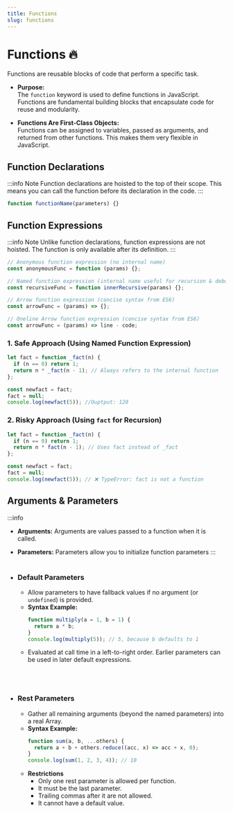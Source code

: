 ```yaml
---
title: Functions
slug: functions
---
```


# Functions 🔥

Functions are reusable blocks of code that perform a specific task.

- **Purpose:**  
  The `function` keyword is used to define functions in JavaScript. Functions are fundamental building blocks that encapsulate code for reuse and modularity.

- **Functions Are First-Class Objects:**  
  Functions can be assigned to variables, passed as arguments, and returned from other functions. This makes them very flexible in JavaScript.

## Function Declarations

:::info Note
Function declarations are hoisted to the top of their scope. This means you can call the function before its declaration in the code.
:::

```js
function functionName(parameters) {}
```

## Function Expressions

:::info Note
Unlike function declarations, function expressions are not hoisted. The function is only available after its definition.
:::

```js
// Anonymous function expression (no internal name)
const anonymousFunc = function (params) {};

// Named function expression (internal name useful for recursion & debugging)
const recursiveFunc = function innerRecursive(params) {};

// Arrow function expression (concise syntax from ES6)
const arrowFunc = (params) => {};

// Oneline Arrow function expression (concise syntax from ES6)
const arrowFunc = (params) => line - code;
```

### 1. Safe Approach (Using Named Function Expression)

```javascript
let fact = function _fact(n) {
  if (n == 0) return 1;
  return n * _fact(n - 1); // Always refers to the internal function
};

const newfact = fact;
fact = null;
console.log(newfact(5)); //Ouptput: 120
```

### 2. Risky Approach (Using `fact` for Recursion)

```javascript
let fact = function _fact(n) {
  if (n == 0) return 1;
  return n * fact(n - 1); // Uses fact instead of _fact
};

const newfact = fact;
fact = null;
console.log(newfact(5)); // ❌ TypeError: fact is not a function
```

## Arguments & Parameters

:::info

- **Arguments:** Arguments are values passed to a function when it is called.
- **Parameters:** Parameters allow you to initialize function parameters
  :::
  <br> </br>

- ### Default Parameters
  - Allow parameters to have fallback values if no argument (or `undefined`) is provided.
  - **Syntax Example:**
    ```js
    function multiply(a = 1, b = 1) {
      return a * b;
    }
    console.log(multiply(5)); // 5, because b defaults to 1
    ```
  - Evaluated at call time in a left-to-right order. Earlier parameters can be used in later default expressions.

<br> </br>

- ### Rest Parameters
  - Gather all remaining arguments (beyond the named parameters) into a real Array.
  - **Syntax Example:**
    ```js
    function sum(a, b, ...others) {
      return a + b + others.reduce((acc, x) => acc + x, 0);
    }
    console.log(sum(1, 2, 3, 4)); // 10
    ```
  - **Restrictions**
    - Only one rest parameter is allowed per function.
    - It must be the last parameter.
    - Trailing commas after it are not allowed.
    - It cannot have a default value.
